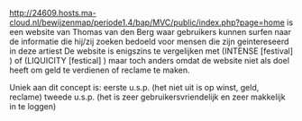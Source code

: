 http://24609.hosts.ma-cloud.nl/bewijzenmap/periode1.4/bap/MVC/public/index.php?page=home is een website van Thomas van den Berg waar gebruikers kunnen surfen naar de informatie die hij/zij zoeken bedoeld voor mensen die zijn geintereseerd in deze artiest De website is enigszins te vergelijken met (INTENSE [festival] ) of (LIQUICITY [festical] ) maar toch anders omdat de website niet als doel heeft om geld te verdienen of reclame te maken.

Uniek aan dit concept is:
eerste u.s.p. (het niet uit is op winst, geld, reclame)
tweede u.s.p. (het is zeer gebruikersvriendelijk en zeer makkelijk in te loggen)
